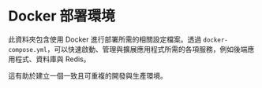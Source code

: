 # Docker 部署環境

此資料夾包含使用 Docker 進行部署所需的相關設定檔案。透過 `docker-compose.yml`，可以快速啟動、管理與擴展應用程式所需的各項服務，例如後端應用程式、資料庫與 Redis。

這有助於建立一個一致且可重複的開發與生產環境。
